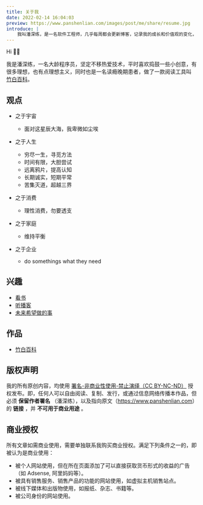 ```yaml
---
title: 关于我
date: 2022-02-14 16:04:03
preview: https://www.panshenlian.com/images/post/me/share/resume.jpg
introduce: |
    我叫潘深练，是一名软件工程师，几乎每周都会更新博客，记录我的成长和价值观的变化，以及最重要的是分享技术上的探索历程。
---
```


Hi 👋🏼

我是潘深练，一名大龄程序员，坚定不移热爱技术，平时喜欢捣鼓一些小创意，有很多理想，也有点理想主义，同时也是一名读瘾晚期患者，做了一款阅读工具叫 [竹白百科](https://www.zhubai.wiki/)。

## 观点

* 之于宇宙
    * 面对这星辰大海，我卑微如尘埃

* 之于人生
    * 穷尽一生，寻觅方法
    * 时间有限，大胆尝试 
    * 远离鸦片，提高认知
    * 长期诚实，短期平常
    * 苦集灭道，超越三界

* 之于消费
    * 理性消费，勿要透支

* 之于家庭
    * 维持平衡

* 之于企业
    * do somethings what they need

## 兴趣

* [看书](/booklist)
* [听播客](/podcasts)
* [未来希望做的事](/live)

## 作品

* [竹白百科](https://www.zhubai.wiki/)

<a id='licence'></a>

## 版权声明

我的所有原创内容，均使用 [署名-非商业性使用-禁止演绎（CC BY-NC-ND）](https://creativecommons.org/licenses/by-nc-nd/3.0/cn/) 授权发布。即，任何人可以自由阅读、复制、发行，或通过信息网络传播本作品，但必须 **保留作者署名** （潘深练），以及指向原文（<https://www.panshenlian.com>）的 **链接** ，并 **不可用于商业用途** 。

## 商业授权

所有文章如需商业使用，需要单独联系我购买商业授权。满足下列条件之一的，即被认为是商业使用：

* 被个人网站使用，但在所在页面添加了可以直接获取货币形式的收益的广告（如 Adsense, 阿里妈妈等）。
* 被具有销售服务、销售产品的功能的网站使用，如虚拟主机销售站点。
* 被线下媒体和出版物使用，如报纸、杂志、书籍等。
* 被公司身份的网站使用。  